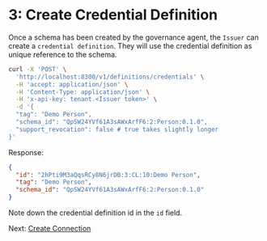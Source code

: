 # 3: Create Credential Definition

Once a schema has been created by the governance agent, the `Issuer` can create a `credential definition`. They will use the credential definition as unique reference to the schema.  

```bash
curl -X 'POST' \
  'http://localhost:8300/v1/definitions/credentials' \
  -H 'accept: application/json' \
  -H 'Content-Type: application/json' \
  -H 'x-api-key: tenant.<Issuer token>' \
  -d '{
  "tag": "Demo Person",
  "schema_id": "QpSW24YVf61A3sAWxArfF6:2:Person:0.1.0",
  "support_revocation": false # true takes slightly longer
}'
```

Response:

```json
{
  "id": "2hPti9M3aQqsRCy8N6jrDB:3:CL:10:Demo Person",
  "tag": "Demo Person",
  "schema_id": "QpSW24YVf61A3sAWxArfF6:2:Person:0.1.0"
}
```

Note down the credential definition id in the `id` field.

Next: [Create Connection](4.%20Create%20Connection%20with%20Issuer.md)
